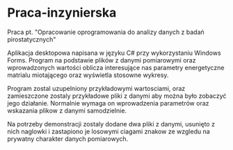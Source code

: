 # Praca-inzynierska

Praca pt. "Opracowanie oprogramowania do analizy danych z badań pirostatycznych"

Aplikacja desktopowa napisana w języku C# przy wykorzystaniu Windows Forms.
Program na podstawie plików z danymi pomiarowymi oraz wprowadzonych wartości oblicza interesujące nas parametry energetyczne matrialu miotającego oraz wyświetla stosowne wykresy.


Program zostal uzupelniony przykładowymi wartosciami, oraz zamieszczone zostaly przykładowe pliki z danymi aby można było zobaczyć jego działanie. Normalnie wymaga on wprowadzenia parametrów oraz wskazania plikow z danymi samodzielnie.

Na potrzeby demonstracji zostaly dodane dwa pliki z danymi, usunięto z nich naglowki i zastapiono je losowymi ciagami znakow ze wzgledu na prywatny charakter danych pomiarowych.
